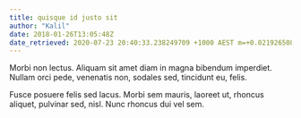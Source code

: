 ```yaml
---
title: quisque id justo sit
author: "Kalil"
date: 2018-01-26T13:05:48Z
date_retrieved: 2020-07-23 20:40:33.238249709 +1000 AEST m=+0.021926508
---
```


Morbi non lectus. Aliquam sit amet diam in magna bibendum imperdiet. Nullam orci pede, venenatis non, sodales sed, tincidunt eu, felis.

Fusce posuere felis sed lacus. Morbi sem mauris, laoreet ut, rhoncus aliquet, pulvinar sed, nisl. Nunc rhoncus dui vel sem.
